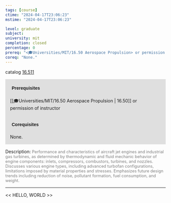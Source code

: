 ```yaml
---
tags: [course]
ctime: "2024-04-17T23:06:23"
mstime: "2024-04-17T23:06:23"

level: graduate
subject: 
university: mit
completion: closed
percentage: 0
prereq: "<🎓Universities/MIT/16.50 Aerospace Propulsion> or permission of instructor"
coreq: "None."
---
```


catalog [16.511](http://student.mit.edu/catalog/m16a.html#16.511)

<span style="display: block; padding: 15px; background-color: rgb(100, 100, 100, 0.2);"><font id="m_prereq1443_0" style="display: block; font-family: Arial, sans-serif; font-weight: bold; padding: 5px">Prerequisites</font><br><span id="prereq1443_0">[[🎓Universities/MIT/16.50 Aerospace Propulsion | 16.50]] or permission of instructor</span></span>
<span style="display: block; padding: 15px; background-color: rgb(100, 100, 100, 0.2);"><font id="m_coreq1443_0" style="display: block; font-family: Arial, sans-serif; font-weight: bold; padding: 5px">Corequisites</font><br><span id="coreq1443_0">None.</span></span>

<font style="">Description:</font>
<font style="color: grey; font-size: 0.8rem;">Performance and characteristics of aircraft jet engines and industrial gas turbines, as determined by thermodynamic and fluid mechanic behavior of engine components: inlets, compressors, combustors, turbines, and nozzles. Discusses various engine types, including advanced turbofan configurations, limitations imposed by material properties and stresses. Emphasizes future design trends including reduction of noise, pollutant formation, fuel consumption, and weight.</font>



---

<< HELLO, WORLD >>
